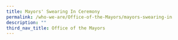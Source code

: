 ```yaml
---
title: Mayors' Swearing In Ceremony
permalink: /who-we-are/Office-of-the-Mayors/mayors-swearing-in
description: ""
third_nav_title: Office of the Mayors
---
```


